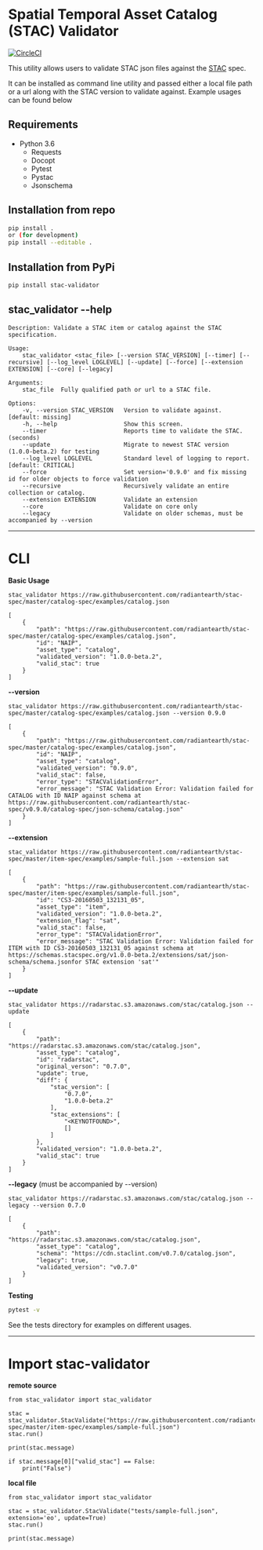 # Spatial Temporal Asset Catalog (STAC) Validator

[![CircleCI](https://circleci.com/gh/sparkgeo/stac-validator.svg?style=svg)](https://circleci.com/gh/sparkgeo/stac-validator)

This utility allows users to validate STAC json files against the [STAC](https://github.com/radiantearth/stac-spec) spec.   

It can be installed as command line utility and passed either a local file path or a url along with the STAC version to validate against. 
Example usages can be found below


## Requirements

* Python 3.6
    * Requests
    * Docopt
    * Pytest
    * Pystac
    * Jsonschema

## Installation from repo

```bash
pip install .
or (for development)
pip install --editable .  
```

## Installation from PyPi  

```bash
pip install stac-validator  
```

## stac_validator --help
```
Description: Validate a STAC item or catalog against the STAC specification.

Usage:
    stac_validator <stac_file> [--version STAC_VERSION] [--timer] [--recursive] [--log_level LOGLEVEL] [--update] [--force] [--extension EXTENSION] [--core] [--legacy]

Arguments:
    stac_file  Fully qualified path or url to a STAC file.

Options:
    -v, --version STAC_VERSION   Version to validate against. [default: missing]
    -h, --help                   Show this screen.
    --timer                      Reports time to validate the STAC. (seconds)
    --update                     Migrate to newest STAC version (1.0.0-beta.2) for testing
    --log_level LOGLEVEL         Standard level of logging to report. [default: CRITICAL]
    --force                      Set version='0.9.0' and fix missing id for older objects to force validation
    --recursive                  Recursively validate an entire collection or catalog.
    --extension EXTENSION        Validate an extension
    --core                       Validate on core only
    --legacy                     Validate on older schemas, must be accompanied by --version
```
---
# CLI

**Basic Usage**  
```    
stac_validator https://raw.githubusercontent.com/radiantearth/stac-spec/master/catalog-spec/examples/catalog.json
```
```
[
    {
        "path": "https://raw.githubusercontent.com/radiantearth/stac-spec/master/catalog-spec/examples/catalog.json",
        "id": "NAIP",
        "asset_type": "catalog",
        "validated_version": "1.0.0-beta.2",
        "valid_stac": true
    }
]
```
**--version**  
```    
stac_validator https://raw.githubusercontent.com/radiantearth/stac-spec/master/catalog-spec/examples/catalog.json --version 0.9.0
```
```
[
    {
        "path": "https://raw.githubusercontent.com/radiantearth/stac-spec/master/catalog-spec/examples/catalog.json",
        "id": "NAIP",
        "asset_type": "catalog",
        "validated_version": "0.9.0",
        "valid_stac": false,
        "error_type": "STACValidationError",
        "error_message": "STAC Validation Error: Validation failed for CATALOG with ID NAIP against schema at https://raw.githubusercontent.com/radiantearth/stac-spec/v0.9.0/catalog-spec/json-schema/catalog.json"
    }
]
```

**--extension**
```
stac_validator https://raw.githubusercontent.com/radiantearth/stac-spec/master/item-spec/examples/sample-full.json --extension sat
```
```
[
    {
        "path": "https://raw.githubusercontent.com/radiantearth/stac-spec/master/item-spec/examples/sample-full.json",
        "id": "CS3-20160503_132131_05",
        "asset_type": "item",
        "validated_version": "1.0.0-beta.2",
        "extension_flag": "sat",
        "valid_stac": false,
        "error_type": "STACValidationError",
        "error_message": "STAC Validation Error: Validation failed for ITEM with ID CS3-20160503_132131_05 against schema at https://schemas.stacspec.org/v1.0.0-beta.2/extensions/sat/json-schema/schema.jsonfor STAC extension 'sat'"
    }
]
```

**--update**
```
stac_validator https://radarstac.s3.amazonaws.com/stac/catalog.json --update
```
```
[
    {
        "path": "https://radarstac.s3.amazonaws.com/stac/catalog.json",
        "asset_type": "catalog",
        "id": "radarstac",
        "original_verson": "0.7.0",
        "update": true,
        "diff": {
            "stac_version": [
                "0.7.0",
                "1.0.0-beta.2"
            ],
            "stac_extensions": [
                "<KEYNOTFOUND>",
                []
            ]
        },
        "validated_version": "1.0.0-beta.2",
        "valid_stac": true
    }
]
```

**--legacy** (must be accompanied by --version)
```
stac_validator https://radarstac.s3.amazonaws.com/stac/catalog.json --legacy --version 0.7.0
```
```
[
    {
        "path": "https://radarstac.s3.amazonaws.com/stac/catalog.json",
        "asset_type": "catalog",
        "schema": "https://cdn.staclint.com/v0.7.0/catalog.json",
        "legacy": true,
        "validated_version": "v0.7.0"
    }
]
```

**Testing**
```bash
pytest -v
```
See the tests directory for examples on different usages.  
  
---
# Import stac-validator
**remote source**
```
from stac_validator import stac_validator
  
stac = stac_validator.StacValidate("https://raw.githubusercontent.com/radiantearth/stac-spec/master/item-spec/examples/sample-full.json")
stac.run()

print(stac.message)

if stac.message[0]["valid_stac"] == False:
    print("False")
```
**local file**
```
from stac_validator import stac_validator
  
stac = stac_validator.StacValidate("tests/sample-full.json", extension='eo', update=True)
stac.run()

print(stac.message)
```